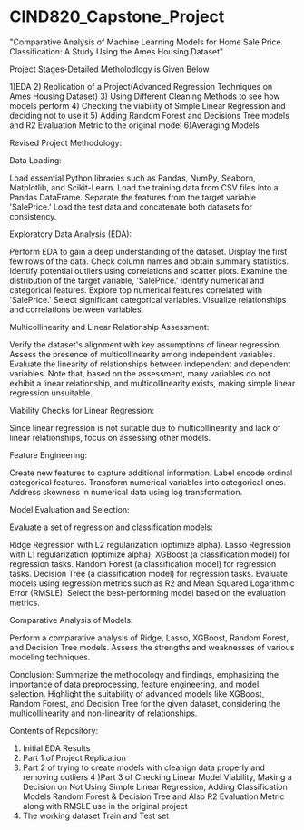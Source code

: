 # CIND820_Capstone_Project
"Comparative Analysis of Machine Learning Models for Home Sale Price Classification: A Study Using the Ames Housing Dataset"

Project Stages-Detailed Metholodlogy is Given Below 

1)EDA
2) Replication of a Project(Advanced Regression Techniques on Ames Housing Dataset) 
3) Using Different Cleaning Methods to see how models perform
4) Checking the viability of Simple Linear Regression and deciding not to use it
5) Adding Random Forest and Decisions Tree models and R2 Evaluation Metric to the original model
6)Averaging Models 


Revised Project Methodology:

Data Loading:

Load essential Python libraries such as Pandas, NumPy, Seaborn, Matplotlib, and Scikit-Learn.
Load the training data from CSV files into a Pandas DataFrame.
Separate the features from the target variable 'SalePrice.'
Load the test data and concatenate both datasets for consistency.

Exploratory Data Analysis (EDA):

Perform EDA to gain a deep understanding of the dataset.
Display the first few rows of the data.
Check column names and obtain summary statistics.
Identify potential outliers using correlations and scatter plots.
Examine the distribution of the target variable, 'SalePrice.'
Identify numerical and categorical features.
Explore top numerical features correlated with 'SalePrice.'
Select significant categorical variables.
Visualize relationships and correlations between variables.

Multicollinearity and Linear Relationship Assessment:

Verify the dataset's alignment with key assumptions of linear regression.
Assess the presence of multicollinearity among independent variables.
Evaluate the linearity of relationships between independent and dependent variables.
Note that, based on the assessment, many variables do not exhibit a linear relationship, and multicollinearity exists, making simple linear regression unsuitable.

Viability Checks for Linear Regression:

Since linear regression is not suitable due to multicollinearity and lack of linear relationships, focus on assessing other models.

Feature Engineering:

Create new features to capture additional information.
Label encode ordinal categorical features.
Transform numerical variables into categorical ones.
Address skewness in numerical data using log transformation.

Model Evaluation and Selection:

Evaluate a set of regression and classification models:

Ridge Regression with L2 regularization (optimize alpha).
Lasso Regression with L1 regularization (optimize alpha).
XGBoost (a classification model) for regression tasks.
Random Forest (a classification model) for regression tasks.
Decision Tree (a classification model) for regression tasks.
Evaluate models using regression metrics such as R2 and Mean Squared Logarithmic Error (RMSLE).
Select the best-performing model based on the evaluation metrics.

Comparative Analysis of Models:

Perform a comparative analysis of Ridge, Lasso, XGBoost, Random Forest, and Decision Tree models.
Assess the strengths and weaknesses of various modeling techniques.

Conclusion:
Summarize the methodology and findings, emphasizing the importance of data preprocessing, feature engineering, and model selection.
Highlight the suitability of advanced models like XGBoost, Random Forest, and Decision Tree for the given dataset, considering the multicollinearity and non-linearity of relationships.

Contents of Repository:
1) Initial EDA Results
2) Part 1 of Project Replication 
3) Part 2 of trying to create models with cleanign data properly and removing outliers
4 )Part 3 of Checking Linear Model Viability, Making a Decision on Not Using Simple Linear Regression, Adding Classification Models Random Forest & Decision Tree and Also R2 Evaluation Metric along with RMSLE use in the original project
5) The working dataset Train and Test set
